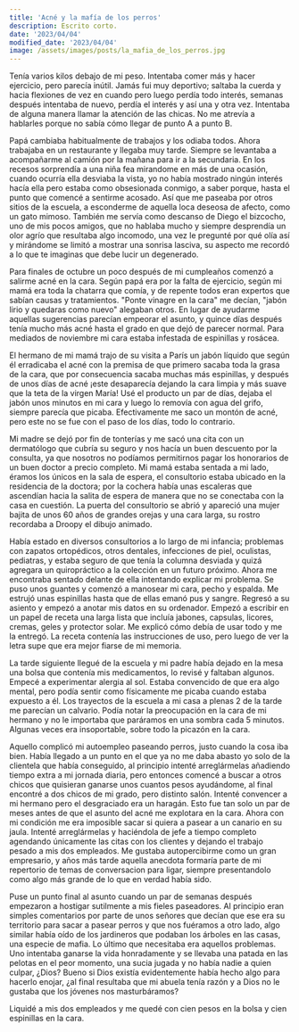 ```yaml
---
title: 'Acné y la mafía de los perros'
description: Escrito corto.
date: '2023/04/04'
modified_date: '2023/04/04'
image: /assets/images/posts/la_mafia_de_los_perros.jpg
---
```


Tenía varios kilos debajo de mi peso. Intentaba comer más y hacer ejercicio, pero parecía inútil. Jamás fui muy deportivo; saltaba la cuerda y hacia flexiones de vez en cuando pero luego perdía todo interés, semanas después intentaba de nuevo, perdía el interés y así una y otra vez. Intentaba de alguna manera llamar la atención de las chicas. No me atrevía a hablarles porque no sabía cómo llegar de punto A a punto B.

Papá cambiaba habitualmente de trabajos y los odiaba todos. Ahora trabajaba en un restaurante y llegaba muy tarde. Siempre se levantaba a acompañarme al camión por la mañana para ir a la secundaria. En los recesos sorprendía a una niña fea mirandome en más de una ocasión, cuando ocurría ella desviaba la vista, yo no había mostrado ningún interés hacía ella pero estaba como obsesionada conmigo, a saber porque, hasta el punto que comencé a sentirme acosado. Así que me paseaba por otros sitios de la escuela, a esconderme de aquella loca deseosa de afecto, como un gato mimoso. También me servía como descanso de Diego el bizcocho, uno de mis pocos amigos, que no hablaba mucho y siempre desprendía un olor agrío que resultaba algo incomodo, una vez le pregunté por qué olía así y mirándome se limitó a mostrar una sonrisa lasciva, su aspecto me recordó a lo que te imaginas que debe lucir un degenerado.

Para finales de octubre un poco después de mi cumpleaños comenzó a salirme acné en la cara. Según papá era por la falta de ejercicio, según mi mamá era toda la chatarra que comía, y de repente todos eran expertos que sabían causas y tratamientos. "Ponte vinagre en la cara" me decían, "jabón lirio y quedaras como nuevo" alegaban otros. En lugar de ayudarme aquellas sugerencias parecían empeorar el asunto, y quince días después tenía mucho más acné hasta el grado en que dejó de parecer normal. Para mediados de noviembre mi cara estaba infestada de espinillas y rosácea. 

El hermano de mi mamá trajo de su visita a París un jabón líquido que según él erradicaba el acné con la premisa de que primero sacaba toda la grasa de la cara, que por consecuencia sacaba muchas más espinillas, y después de unos días de acné ¡este desaparecía dejando la cara limpia y más suave que la teta de la virgen María! Usé el producto un par de días, dejaba el jabón unos minutos en mi cara y luego lo removía con agua del grifo, siempre parecía que picaba. Efectivamente me saco un montón de acné, pero este no se fue con el paso de los días, todo lo contrario.

Mi madre se dejó por fin de tonterías y me sacó una cita con un dermatólogo que cubría su seguro y nos hacía un buen descuento por la consulta, ya que nosotros no podíamos permitirnos pagar los honorarios de un buen doctor a precio completo. Mi mamá estaba sentada a mi lado, éramos los únicos en la sala de espera, el consultorio estaba ubicado en la residencia de la doctora; por la cochera había unas escaleras que ascendían hacia la salita de espera de manera que no se conectaba con la casa en cuestión. La puerta del consultorio se abrió y apareció una mujer bajita de unos 60 años de grandes orejas y una cara larga, su rostro recordaba a Droopy el dibujo animado.

Había estado en diversos consultorios a lo largo de mi infancia; problemas con zapatos ortopédicos, otros dentales, infecciones de piel, oculistas, pediatras, y estaba seguro de que tenía la columna desviada y quizá agregara un quiropráctico a la colección en un futuro próximo. Ahora me encontraba sentado delante de ella intentando explicar mi problema. Se puso unos guantes y comenzó a manosear mi cara, pecho y espalda. Me estrujó unas espinillas hasta que de ellas emanó pus y sangre. Regresó a su asiento y empezó a anotar mis datos en su ordenador. Empezó a escribir en un papel de receta una larga lista que incluía jabones, capsulas, licores, cremas, geles y protector solar. Me explicó cómo debía de usar todo y me la entregó. La receta contenía las instrucciones de uso, pero luego de ver la letra supe que era mejor fiarse de mi memoria.

La tarde siguiente llegué de la escuela y mi padre había dejado en la mesa una bolsa que contenía mis medicamentos, lo revisé y faltaban algunos. Empecé a experimentar alergia al sol. Estaba convencido de que era algo mental, pero podía sentir como físicamente me picaba cuando estaba expuesto a él. Los trayectos de la escuela a mi casa a plenas 2 de la tarde me parecían un calvario. Podía notar la preocupación en la cara de mi hermano y no le importaba que paráramos en una sombra cada 5 minutos. Algunas veces era insoportable, sobre todo la picazón en la cara.

Aquello complicó mi autoempleo paseando perros, justo cuando la cosa iba bien. Había llegado a un punto en el que ya no me daba abasto yo solo de la clientela que había conseguido, al principio intenté arreglármelas añadiendo tiempo extra a mi jornada diaria, pero entonces comencé a buscar a otros chicos que quisieran ganarse unos cuantos pesos ayudándome, al final encontré a dos chicos de mi grado, pero distinto salón. Intenté convencer a mi hermano pero el desgraciado era un haragán. Esto fue tan solo un par de meses antes de que el asunto del acné me explotara en la cara. Ahora con mi condición me era imposible sacar si quiera a pasear a un canario en su jaula. Intenté arreglármelas y haciéndola de jefe a tiempo completo agendando únicamente las citas con los clientes y dejando el trabajo pesado a mis dos empleados. Me gustaba autopercibirme como un gran empresario, y años más tarde aquella anecdota formaría parte de mi repertorio de temas de conversacion para ligar, siempre presentandolo como algo más grande de lo que en verdad había sido. 

Puse un punto final al asunto cuando un par de semanas después empezaron a hostigar sutilmente a mis fieles paseadores. Al principio eran simples comentarios por parte de unos señores que decían que ese era su territorio para sacar a pasear perros y que nos fuéramos a otro lado, algo similar había oído de los jardineros que podaban los árboles en las casas, una especie de mafia. Lo último que necesitaba era aquellos problemas. Uno intentaba ganarse la vida honradamente y se llevaba una patada en las pelotas en el peor momento, una sucia jugada y no había nadie a quien culpar, ¿Dios? Bueno si Dios existía evidentemente había hecho algo para hacerlo enojar, ¿al final resultaba que mi abuela tenía razón y a Dios no le gustaba que los jóvenes nos masturbáramos?

Liquidé a mis dos empleados y me quedé con cien pesos en la bolsa y cien espinillas en la cara.